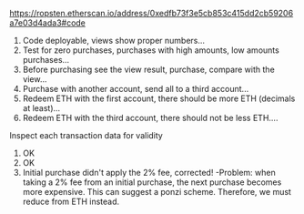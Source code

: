 https://ropsten.etherscan.io/address/0xedfb73f3e5cb853c415dd2cb59206a7e03d4ada3#code

1. Code deployable, views show proper numbers...
2. Test for zero purchases, purchases with high amounts, low amounts purchases...
3. Before purchasing see the view result, purchase, compare with the view...
4. Purchase with another account, send all to a third account...
5. Redeem ETH with the first account, there should be more ETH (decimals at least)...
6. Redeem ETH with the third account, there should not be less ETH....

Inspect each transaction data for validity

1. OK
2. OK
3. Initial purchase didn't apply the 2% fee, corrected!
-Problem: when taking a 2% fee from an initial purchase, the next purchase becomes more expensive. This can suggest a ponzi scheme.
Therefore, we must reduce from ETH instead.
